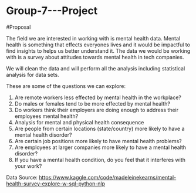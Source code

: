 # Group-7---Project


#Proposal

The field we are interested in working with is mental health data. Mental health is something that effects everyones lives and it would be impactful to find insights to helps us better understand it. The data we would be working with is a survey about attitudes towards mental health in tech companies. 

We will clean the data and will perform all the analysis including statistical analysis for data sets.

These are some of the questions we can explore:

1) Are remote workers less effected by mental health in the workplace? 
2) Do males or females tend to be more effected by mental health? 
3) Do workers think their employers  are doing enough to address their employees mental health?
4) Analysis for mental and physical health consequence 
5) Are people from certain locations (state/country) more likely to have a mental health disorder?
6) Are certain job positions more likely to have mental health problems?
7) Are employees at larger companies more likely to have a mental health disorder?
8) If you have a mental health condition, do you feel that it interferes with your work?


Data Source: 
https://www.kaggle.com/code/madeleinekearns/mental-health-survey-explore-w-sql-python-nlp
